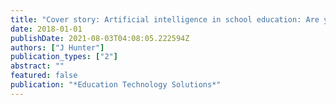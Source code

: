 ```yaml
---
title: "Cover story: Artificial intelligence in school education: Are you ready for it?"
date: 2018-01-01
publishDate: 2021-08-03T04:08:05.222594Z
authors: ["J Hunter"]
publication_types: ["2"]
abstract: ""
featured: false
publication: "*Education Technology Solutions*"
---
```


